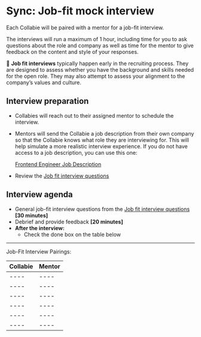 # Sync: Job-fit mock interview

Each Collabie will be paired with a mentor for a job-fit interview.

The interviews will run a maximum of 1 hour, including time for you to ask questions about the role and company as well as time for the mentor to give feedback on the content and style of your responses.

<aside>
🤝 <strong>Job fit interviews</strong> typically happen early in the recruiting process. They are designed to assess whether you have the background and skills needed for the open role. They may also attempt to assess your alignment to the company’s values and culture.

</aside>

## Interview preparation

- Collabies will reach out to their assigned mentor to schedule the interview.
- Mentors will send the Collabie a job description from their own company so that the Collabie knows what role they are interviewing for. This will help simulate a more realistic interview experience. If you do not have access to a job description, you can use this one:

  [Frontend Engineer Job Description](https://www.notion.so/Frontend-Engineer-Job-Description-fe61a9affdaa408f9f8b9801689e9446)

- Review the [Job fit interview questions](https://www.notion.so/Job-fit-interview-questions-678a5439ea5b43a196bf48fe397eff0f)

## Interview agenda

- General job-fit interview questions from the [Job fit interview questions](https://www.notion.so/Job-fit-interview-questions-678a5439ea5b43a196bf48fe397eff0f) **[30 minutes]**
- Debrief and provide feedback **[20 minutes]**
- **After the interview:**
  - Check the done box on the table below

---

Job-Fit Interview Pairings:

| Collabie | Mentor |
| ---- | ---- |
| ---- | ---- |
| ---- | ---- |
| ---- | ---- |
| ---- | ---- |
| ---- | ---- |
| ---- | ---- |
